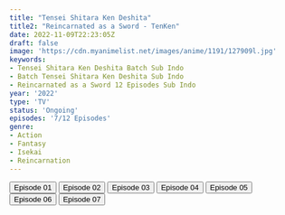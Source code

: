 ```yaml
---
title: "Tensei Shitara Ken Deshita"
title2: "Reincarnated as a Sword - TenKen"
date: 2022-11-09T22:23:05Z
draft: false
image: 'https://cdn.myanimelist.net/images/anime/1191/127909l.jpg'
keywords:
- Tensei Shitara Ken Deshita Batch Sub Indo
- Batch Tensei Shitara Ken Deshita Sub Indo
- Reincarnated as a Sword 12 Episodes Sub Indo
year: '2022'
type: 'TV'
status: 'Ongoing'
episodes: '7/12 Episodes'
genre:
- Action
- Fantasy
- Isekai
- Reincarnation
---
```


<div class="d-g gg-5 gtc-r ai-c">
<button onclick="window.open('?arc=cGk019Iu7H_20220929/1/MP4/Kuramanime-TENKEN-01-480p-Doro','_blank')">Episode 01</button>
<button onclick="window.open('?arc=BvUZ1YiVF9_20221006/2/MP4/Kuramanime-TENKEN-02-480p-Doro','_blank')">Episode 02</button>
<button onclick="window.open('?arc=Fypmdk9bha_20221013/3/MP4/Kuramanime-TENKEN-03-480p-Doro','_blank')">Episode 03</button>
<button onclick="window.open('?arc=HtcMNw5gn1_20221020/4/MP4/Kuramanime-TENKEN-04-480p-Doro','_blank')">Episode 04</button>
<button onclick="window.open('?arc=1rAdFZ5m4T_20221027/5/MP4/Kuramanime-TENKEN-05-480p-Doro','_blank')">Episode 05</button>
<button onclick="window.open('?arc=3xnAq1CH1P_20221104/6/MP4/Kuramanime-TENKEN-06-480p-Doro','_blank')">Episode 06</button>
<button onclick="window.open('?arc=fOu71xzGhG_20221109/7/MP4/Kuramanime-TENKEN-07-480p-BGlobal','_blank')">Episode 07</button>
</div>